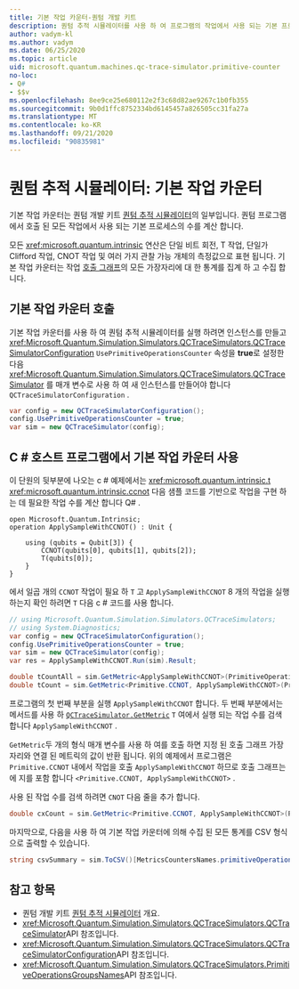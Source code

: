 ```yaml
---
title: 기본 작업 카운터-퀀텀 개발 키트
description: 퀀텀 추적 시뮬레이터를 사용 하 여 프로그램의 작업에서 사용 되는 기본 프로세스를 추적 하는 Microsoft QDK 기본 작업 카운터에 대해 알아봅니다 Q# .
author: vadym-kl
ms.author: vadym
ms.date: 06/25/2020
ms.topic: article
uid: microsoft.quantum.machines.qc-trace-simulator.primitive-counter
no-loc:
- Q#
- $$v
ms.openlocfilehash: 8ee9ce25e680112e2f3c68d82ae9267c1b0fb355
ms.sourcegitcommit: 9b0d1ffc8752334bd6145457a826505cc31fa27a
ms.translationtype: MT
ms.contentlocale: ko-KR
ms.lasthandoff: 09/21/2020
ms.locfileid: "90835981"
---
```

# <a name="quantum-trace-simulator-primitive-operations-counter"></a>퀀텀 추적 시뮬레이터: 기본 작업 카운터

기본 작업 카운터는 퀀텀 개발 키트 [퀀텀 추적 시뮬레이터](xref:microsoft.quantum.machines.qc-trace-simulator.intro)의 일부입니다. 퀀텀 프로그램에서 호출 된 모든 작업에서 사용 되는 기본 프로세스의 수를 계산 합니다. 

모든 <xref:microsoft.quantum.intrinsic> 연산은 단일 비트 회전, T 작업, 단일가 Clifford 작업, CNOT 작업 및 여러 가지 관찰 가능 개체의 측정값으로 표현 됩니다. 기본 작업 카운터는 작업 [호출 그래프](https://en.wikipedia.org/wiki/Call_graph)의 모든 가장자리에 대 한 통계를 집계 하 고 수집 합니다.

## <a name="invoking-the-primitive-operation-counter"></a>기본 작업 카운터 호출

기본 작업 카운터를 사용 하 여 퀀텀 추적 시뮬레이터를 실행 하려면 인스턴스를 만들고 <xref:Microsoft.Quantum.Simulation.Simulators.QCTraceSimulators.QCTraceSimulatorConfiguration> `UsePrimitiveOperationsCounter` 속성을 **true**로 설정한 다음 <xref:Microsoft.Quantum.Simulation.Simulators.QCTraceSimulators.QCTraceSimulator> 를 매개 변수로 사용 하 여 새 인스턴스를 만들어야 합니다 `QCTraceSimulatorConfiguration` .

```csharp
var config = new QCTraceSimulatorConfiguration();
config.UsePrimitiveOperationsCounter = true;
var sim = new QCTraceSimulator(config);
```

## <a name="using-the-primitive-operation-counter-in-a-c-host-program"></a>C # 호스트 프로그램에서 기본 작업 카운터 사용

이 단원의 뒷부분에 나오는 c # 예제에서는 <xref:microsoft.quantum.intrinsic.t> <xref:microsoft.quantum.intrinsic.ccnot> 다음 샘플 코드를 기반으로 작업을 구현 하는 데 필요한 작업 수를 계산 합니다 Q# .

```qsharp
open Microsoft.Quantum.Intrinsic;
operation ApplySampleWithCCNOT() : Unit {

    using (qubits = Qubit[3]) {
        CCNOT(qubits[0], qubits[1], qubits[2]);
        T(qubits[0]);
    }
}
```

에서 일곱 개의 `CCNOT` 작업이 필요 하 `T` 고 `ApplySampleWithCCNOT` 8 개의 작업을 실행 하는지 확인 하려면 `T` 다음 c # 코드를 사용 합니다.

```csharp 
// using Microsoft.Quantum.Simulation.Simulators.QCTraceSimulators;
// using System.Diagnostics;
var config = new QCTraceSimulatorConfiguration();
config.UsePrimitiveOperationsCounter = true;
var sim = new QCTraceSimulator(config);
var res = ApplySampleWithCCNOT.Run(sim).Result;

double tCountAll = sim.GetMetric<ApplySampleWithCCNOT>(PrimitiveOperationsGroupsNames.T);
double tCount = sim.GetMetric<Primitive.CCNOT, ApplySampleWithCCNOT>(PrimitiveOperationsGroupsNames.T);
```

프로그램의 첫 번째 부분을 실행 `ApplySampleWithCCNOT` 합니다. 두 번째 부분에서는 메서드를 사용 하 [`QCTraceSimulator.GetMetric`](https://docs.microsoft.com/dotnet/api/microsoft.quantum.simulation.simulators.qctracesimulators.qctracesimulator.getmetric) `T` 여에서 실행 되는 작업 수를 검색 합니다 `ApplySampleWithCCNOT` . 

`GetMetric`두 개의 형식 매개 변수를 사용 하 여를 호출 하면 지정 된 호출 그래프 가장자리와 연결 된 메트릭의 값이 반환 됩니다. 위의 예제에서 프로그램은 `Primitive.CCNOT` 내에서 작업을 호출 `ApplySampleWithCCNOT` 하므로 호출 그래프는에 지를 포함 합니다 `<Primitive.CCNOT, ApplySampleWithCCNOT>` . 

사용 된 작업 수를 검색 하려면 `CNOT` 다음 줄을 추가 합니다.
```csharp
double cxCount = sim.GetMetric<Primitive.CCNOT, ApplySampleWithCCNOT>(PrimitiveOperationsGroupsNames.CX);
```

마지막으로, 다음을 사용 하 여 기본 작업 카운터에 의해 수집 된 모든 통계를 CSV 형식으로 출력할 수 있습니다.
```csharp
string csvSummary = sim.ToCSV()[MetricsCountersNames.primitiveOperationsCounter];
```

## <a name="see-also"></a>참고 항목

- 퀀텀 개발 키트 [퀀텀 추적 시뮬레이터](xref:microsoft.quantum.machines.qc-trace-simulator.intro) 개요.
- <xref:Microsoft.Quantum.Simulation.Simulators.QCTraceSimulators.QCTraceSimulator>API 참조입니다.
- <xref:Microsoft.Quantum.Simulation.Simulators.QCTraceSimulators.QCTraceSimulatorConfiguration>API 참조입니다.
- <xref:Microsoft.Quantum.Simulation.Simulators.QCTraceSimulators.PrimitiveOperationsGroupsNames>API 참조입니다.